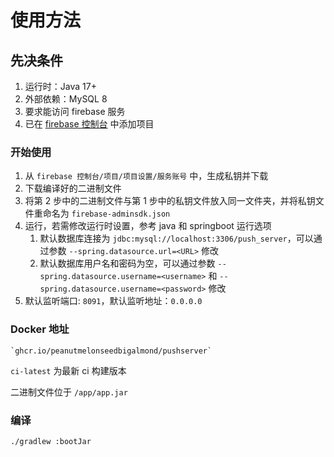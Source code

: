 # 使用方法

## 先决条件

1. 运行时：Java 17+
2. 外部依赖：MySQL 8
3. 要求能访问 firebase 服务
4. 已在 [firebase 控制台](https://console.firebase.google.com/) 中添加项目

### 开始使用

1. 从 `firebase 控制台/项目/项目设置/服务账号` 中，生成私钥并下载
2. 下载编译好的二进制文件
3. 将第 2 步中的二进制文件与第 1 步中的私钥文件放入同一文件夹，并将私钥文件重命名为 `firebase-adminsdk.json`
4. 运行，若需修改运行时设置，参考 java 和 springboot 运行选项
   1. 默认数据库连接为 `jdbc:mysql://localhost:3306/push_server`，可以通过参数 `--spring.datasource.url=<URL>` 修改
   2. 默认数据库用户名和密码为空，可以通过参数 `--spring.datasource.username=<username>`
      和 `--spring.datasource.username=<password>` 修改
5. 默认监听端口: `8091`，默认监听地址：`0.0.0.0`

### Docker 地址

    `ghcr.io/peanutmelonseedbigalmond/pushserver`

`ci-latest` 为最新 ci 构建版本

二进制文件位于 `/app/app.jar`

### 编译

```bash
./gradlew :bootJar
```